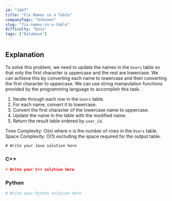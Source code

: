 ```yaml
---
id: "1667"
title: "Fix Names in a Table"
companyTags: "Unknown"
slug: "fix-names-in-a-table"
difficulty: "Easy"
tags: ["Database"]
---
```


## Explanation
To solve this problem, we need to update the names in the `Users` table so that only the first character is uppercase and the rest are lowercase. We can achieve this by converting each name to lowercase and then converting the first character to uppercase. We can use string manipulation functions provided by the programming language to accomplish this task.

1. Iterate through each row in the `Users` table.
2. For each name, convert it to lowercase.
3. Convert the first character of the lowercase name to uppercase.
4. Update the name in the table with the modified name.
5. Return the result table ordered by `user_id`.

Time Complexity: O(n) where n is the number of rows in the `Users` table.
Space Complexity: O(1) excluding the space required for the output table.
```java
# Write your Java solution here
```

### C++
```cpp
# Write your C++ solution here
```

### Python
```python
# Write your Python solution here
```